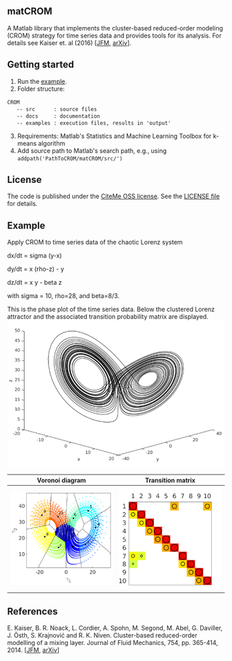 ## matCROM
A Matlab library that implements the cluster-based reduced-order modeling (CROM) strategy for time series data and provides tools for its analysis. For details see  Kaiser et. al (2016)  [[JFM](http://dx.doi.org/10.1017/jfm.2014.355), [arXiv](http://arxiv.org/abs/1309.0524)].

## Getting started

1. Run the [example](examples/example1.m).
2. Folder structure:
```
CROM
   -- src      : source files
   -- docs     : documentation
   -- examples : execution files, results in 'output'
```

3. Requirements: Matlab's Statistics and Machine Learning Toolbox for k-means algorithm
4. Add source path to Matlab's search path, e.g., using `addpath('PathToCROM/matCROM/src/')`

## License
The code is published under the [CiteMe OSS license](https://github.com/cite-me/oss). See the [LICENSE file](LICENSE) for details.

## Example
Apply CROM to time series data of the chaotic Lorenz system

dx/dt = sigma (y-x)

dy/dt = x (rho-z) - y

dz/dt = x y - beta z

with sigma = 10, rho=28, and beta=8/3.

This is the phase plot of the time series data. Below the clustered Lorenz attractor and the associated transition probability matrix are displayed.
![](figures/PhasePlot.png)

Voronoi diagram            |  Transition matrix
:-------------------------:|:-------------------------:
![](figures/VoronoiDiagram2D.png)  |  ![](figures/CTM_P.png)

## References
E. Kaiser, B. R. Noack, L. Cordier, A. Spohn, M. Segond, M. Abel, G. Daviller, J. Östh, S. Krajnović and R. K. Niven. Cluster-based reduced-order modelling of a mixing layer. Journal of Fluid Mechanics, 754, pp. 365-414, 2014. [[JFM](http://dx.doi.org/10.1017/jfm.2014.355), [arXiv](http://arxiv.org/abs/1309.0524)]

